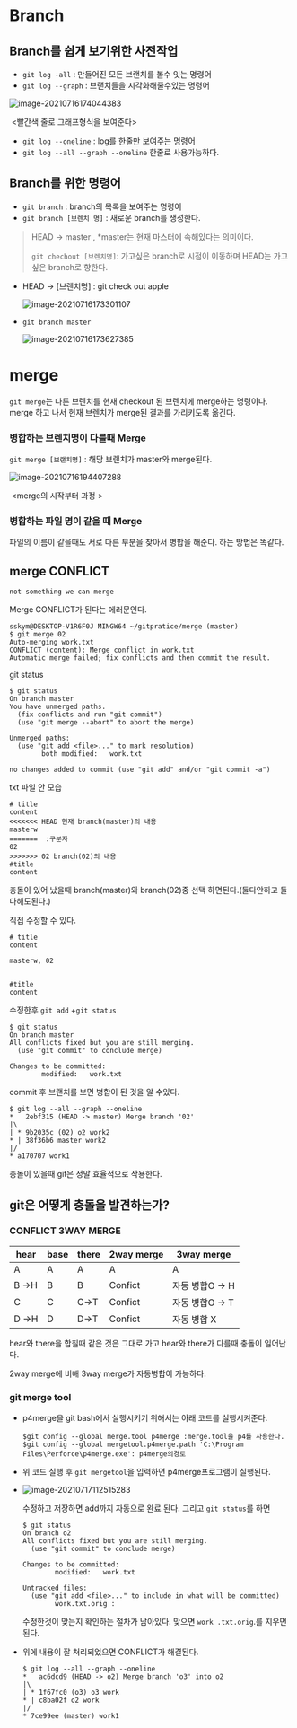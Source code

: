 # Branch



## Branch를 쉽게 보기위한 사전작업

* `git log -all` : 만들어진 모든 브랜치를 볼수 잇는 명령어
* `git log --graph` : 브랜치들을 시각화해줄수있는 명령어

![image-20210716174044383](C:\Users\sskym\AppData\Roaming\Typora\typora-user-images\image-20210716174044383.png)

​																<빨간색 줄로 그래프형식을 보여준다>

* `git log --oneline` : log를 한줄만 보여주는 명령어
* `git log --all --graph --oneline` 한줄로 사용가능하다. 



## Branch를 위한 명령어

* `git branch` : branch의 목록을 보여주는 명령어
* `git branch [브렌치 명]` : 새로운 branch를 생성한다.

> HEAD -> master , *master는 현재 마스터에 속해있다는 의미이다.
>
> `git chechout [브렌치명]`: 가고싶은 branch로 시점이 이동하며 HEAD는 가고싶은 branch로 향한다.

* HEAD -> [브렌치명]   :  git check out apple

  ![image-20210716173301107](C:\Users\sskym\AppData\Roaming\Typora\typora-user-images\image-20210716173301107.png)

* `git branch master`

  ![image-20210716173627385](C:\Users\sskym\AppData\Roaming\Typora\typora-user-images\image-20210716173627385.png)



# merge

`git merge`는 다른 브렌치를 현재 checkout 된 브렌치에 merge하는 명령이다.  merge 하고 나서 현재 브렌치가 merge된 결과를 가리키도록 옮긴다.

### 병합하는 브렌치명이 다를때 Merge

`git merge [브랜치명]` : 해당 브랜치가 master와 merge된다.

![image-20210716194407288](C:\Users\sskym\AppData\Roaming\Typora\typora-user-images\image-20210716194407288.png)

​                                                            <merge의 시작부터 과정 >

### 병합하는 파일 명이 같을 때 Merge

파일의 이름이 같을때도 서로 다른 부분을 찾아서 병합을 해준다. 하는 방법은 똑같다.



## merge CONFLICT

``` 
not something we can merge
```

 Merge CONFLICT가 된다는 에러문인다.

```shell
sskym@DESKTOP-V1R6F0J MINGW64 ~/gitpratice/merge (master)
$ git merge 02
Auto-merging work.txt
CONFLICT (content): Merge conflict in work.txt
Automatic merge failed; fix conflicts and then commit the result.

```

git status

```shell
$ git status
On branch master
You have unmerged paths.
  (fix conflicts and run "git commit")
  (use "git merge --abort" to abort the merge)

Unmerged paths:
  (use "git add <file>..." to mark resolution)
        both modified:   work.txt

no changes added to commit (use "git add" and/or "git commit -a")

```

txt 파일 안 모습

```
# title
content
<<<<<<< HEAD 현재 branch(master)의 내용
masterw
=======  :구분자
02
>>>>>>> 02 branch(02)의 내용
#title
content

```

충돌이 있어 났을때 branch(master)와 branch(02)중 선택 하면된다.(둘다안하고 둘다해도된다.)

직접 수정할 수 있다.

```
# title
content

masterw, 02


#title
content

```

수정한후 `git add`  +`git status`

```
$ git status
On branch master
All conflicts fixed but you are still merging.
  (use "git commit" to conclude merge)

Changes to be committed:
        modified:   work.txt
```

commit 후 브랜치를 보면 병합이 된 것을 알 수있다.

```
$ git log --all --graph --oneline
*   2ebf315 (HEAD -> master) Merge branch '02'
|\
| * 9b2035c (02) o2 work2
* | 38f36b6 master work2
|/
* a170707 work1
```

충돌이 있을때 git은 정말 효율적으로 작용한다.

 ## git은 어떻게 충돌을 발견하는가?

### CONFLICT 3WAY MERGE

| hear  | base | there | 2way merge | 3way merge      |
| ----- | ---- | ----- | ---------- | --------------- |
| A     | A    | A     | A          | A               |
| B ->H | B    | B     | Confict    | 자동 병합O -> H |
| C     | C    | C->T  | Confict    | 자동 병합O -> T |
| D ->H | D    | D->T  | Confict    | 자동 병합 X     |

hear와 there을 합칠때 같은 것은 그대로 가고 hear와 there가 다를때 충돌이 일어난다.

2way merge에 비해 3way merge가 자동병합이 가능하다.

### git merge tool

* p4merge을 git bash에서 실행시키기 위해서는 아래 코드를 실행시켜준다.

  ```
  $git config --global merge.tool p4merge :merge.tool을 p4를 사용한다.
  $git config --global mergetool.p4merge.path 'C:\Program Files\Perforce\p4merge.exe': p4merge의경로
  ```

* 위 코드 실행 후 `git mergetool`을 입력하면 p4merge프로그램이 실행된다.

* ![image-20210717112515283](C:\Users\sskym\AppData\Roaming\Typora\typora-user-images\image-20210717112515283.png)

  수정하고 저장하면 add까지 자동으로 완료 된다. 그리고 `git status`를 하면

  ```
  $ git status
  On branch o2
  All conflicts fixed but you are still merging.
    (use "git commit" to conclude merge)
  
  Changes to be committed:
          modified:   work.txt
  
  Untracked files:
    (use "git add <file>..." to include in what will be committed)
          work.txt.orig : 
  ```

   수정한것이 맞는지 확인하는 절차가 남아있다. 맞으면 `work .txt.orig`.를 지우면된다.

* 위에 내용이 잘 처리되었으면 CONFLICT가 해결된다.

  ```
  $ git log --all --graph --oneline
  *   ac6dcd9 (HEAD -> o2) Merge branch 'o3' into o2
  |\
  | * 1f67fc0 (o3) o3 work
  * | c8ba02f o2 work
  |/
  * 7ce99ee (master) work1
  
  ```

  
